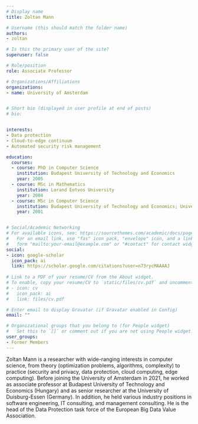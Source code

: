 ```yaml
---
# Display name
title: Zoltan Mann

# Username (this should match the folder name)
authors:
- zoltan

# Is this the primary user of the site?
superuser: false

# Role/position
role: Associate Professor

# Organizations/Affiliations
organizations:
- name: University of Amsterdam


# Short bio (displayed in user profile at end of posts)
# bio: 


interests:
- Data protection
- Cloud-to-edge continuum
- Automated security risk management

education:
  courses:
  - course: PhD in Computer Science
    institution: Budapest University of Technology and Economics
    year: 2005
  - course: MSc in Mathematics
    institution: Lorand Eotvos University
    year: 2004
  - course: MSc in Computer Science
    institution: Budapest University of Technology and Economics; University of Karlsruhe
    year: 2001


# Social/Academic Networking
# For available icons, see: https://sourcethemes.com/academic/docs/page-builder/#icons
#   For an email link, use "fas" icon pack, "envelope" icon, and a link in the
#   form "mailto:your-email@example.com" or "#contact" for contact widget.
social:
- icon: google-scholar
  icon_pack: ai
  link: https://scholar.google.com/citations?user=n73rycMAAAAJ
  
# Link to a PDF of your resume/CV from the About widget.
# To enable, copy your resume/CV to `static/files/cv.pdf` and uncomment the lines below.
# - icon: cv
#   icon_pack: ai
#   link: files/cv.pdf

# Enter email to display Gravatar (if Gravatar enabled in Config)
email: ""

# Organizational groups that you belong to (for People widget)
#   Set this to `[]` or comment out if you are not using People widget.
user_groups:
- Former Members
---
```

<p>Zoltan Mann is a researcher with wide-ranging interests in computer science, from theory (optimization problems, algorithms, complexity) to practice (security and privacy, data protection, cloud computing, edge computing). Before joining the University of Amsterdam in 2021, he worked as associate professor at Budapest University of Technology and Economics (Hungary) and as senior researcher at the University of Duisburg-Essen (Germany). In addition, he held various industry positions in software engineering, IT consulting, and management consulting. He is the head of the Data Protection task force of the European Big Data Value Association.</p>
